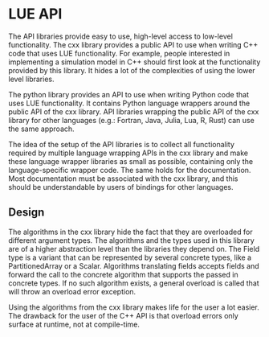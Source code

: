# LUE API

The API libraries provide easy to use, high-level access to low-level functionality. The cxx library provides a public API to use when writing C++ code that uses LUE functionality. For example, people interested in implementing a simulation model in C++ should first look at the functionality provided by this library. It hides a lot of the complexities of using the lower level libraries.

The python library provides an API to use when writing Python code that uses LUE functionality. It contains Python language wrappers around the public API of the cxx library. API libraries wrapping the public API of the cxx library for other languages (e.g.: Fortran, Java, Julia, Lua, R, Rust) can use the same approach.

The idea of the setup of the API libraries is to collect all functionality required by multiple language wrapping APIs in the cxx library and make these language wrapper libraries as small as possible, containing only the language-specific wrapper code. The same holds for the documentation. Most documentation must be associated with the cxx library, and this should be understandable by users of bindings for other languages.


## Design

The algorithms in the cxx library hide the fact that they are overloaded for different argument types. The algorithms and the types used in this library are of a higher abstraction level than the libraries they depend on. The Field type is a variant that can be represented by several concrete types, like a PartitionedArray or a Scalar. Algorithms translating fields accepts fields and forward the call to the concrete algorithm that supports the passed in concrete types. If no such algorithm exists, a general overload is called that will throw an overload error exception.

Using the algorithms from the cxx library makes life for the user a lot easier. The drawback for the user of the C++ API is that overload errors only surface at runtime, not at compile-time.
